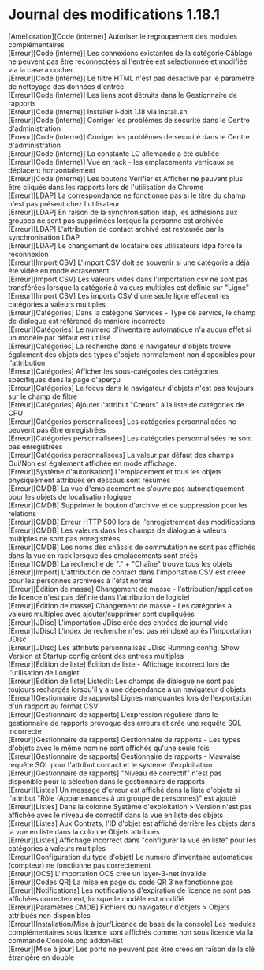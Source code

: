 # Journal des modifications 1.18.1

[Amélioration][Code (interne)]                    Autoriser le regroupement des modules complémentaires  
[Erreur][Code (interne)]                           Les connexions existantes de la catégorie Câblage ne peuvent pas être reconnectées si l'entrée est sélectionnée et modifiée via la case à cocher.  
[Erreur][Code (interne)]                           Le filtre HTML n'est pas désactivé par le paramètre de nettoyage des données d'entrée  
[Erreur][Code (interne)]                           Les liens sont détruits dans le Gestionnaire de rapports  
[Erreur][Code (interne)]                           Installer i-doit 1.18 via install.sh  
[Erreur][Code (interne)]                           Corriger les problèmes de sécurité dans le Centre d'administration  
[Erreur][Code (interne)]                           Corriger les problèmes de sécurité dans le Centre d'administration  
[Erreur][Code (interne)]                           La constante LC allemande a été oubliée  
[Erreur][Code (interne)]                           Vue en rack - les emplacements verticaux se déplacent horizontalement  
[Erreur][Code (interne)]                           Les boutons Vérifier et Afficher ne peuvent plus être cliqués dans les rapports lors de l'utilisation de Chrome  
[Erreur][LDAP]                                      La correspondance ne fonctionne pas si le titre du champ n'est pas présent chez l'utilisateur  
[Erreur][LDAP]                                      En raison de la synchronisation ldap, les adhésions aux groupes ne sont pas supprimées lorsque la personne est archivée  
[Erreur][LDAP]                                      L'attribution de contact archivé est restaurée par la synchronisation LDAP  
[Erreur][LDAP]                                      Le changement de locataire des utilisateurs ldpa force la reconnexion  
[Erreur][Import CSV]                               L'import CSV doit se souvenir si une catégorie a déjà été vidée en mode écrasement  
[Erreur][Import CSV]                               Les valeurs vides dans l'importation csv ne sont pas transférées lorsque la catégorie à valeurs multiples est définie sur "Ligne"  
[Erreur][Import CSV]                               Les imports CSV d'une seule ligne effacent les catégories à valeurs multiples  
[Erreur][Catégories]                                Dans la catégorie Services - Type de service, le champ de dialogue est référencé de manière incorrecte  
[Erreur][Catégories]                                Le numéro d'inventaire automatique n'a aucun effet si un modèle par défaut est utilisé  
[Erreur][Catégories]                                La recherche dans le navigateur d'objets trouve également des objets des types d'objets normalement non disponibles pour l'attribution  
[Erreur][Catégories]                                Afficher les sous-catégories des catégories spécifiques dans la page d'aperçu  
[Erreur][Catégories]                                Le focus dans le navigateur d'objets n'est pas toujours sur le champ de filtre  
[Erreur][Catégories]                                Ajouter l'attribut "Cœurs" à la liste de catégories de CPU  
[Erreur][Catégories personnalisées]                Les catégories personnalisées ne peuvent pas être enregistrées  
[Erreur][Catégories personnalisées]                Les catégories personnalisées ne sont pas enregistrées  
[Erreur][Catégories personnalisées]                La valeur par défaut des champs Oui/Non est également affichée en mode affichage.  
[Erreur][Système d'autorisation]                   L'emplacement et tous les objets physiquement attribués en dessous sont résumés  
[Erreur][CMDB]                                      La vue d'emplacement ne s'ouvre pas automatiquement pour les objets de localisation logique  
[Erreur][CMDB]                                      Supprimer le bouton d'archive et de suppression pour les relations  
[Erreur][CMDB]                                      Erreur HTTP 500 lors de l'enregistrement des modifications  
[Erreur][CMDB]                                      Les valeurs dans les champs de dialogue à valeurs multiples ne sont pas enregistrées  
[Erreur][CMDB]                                      Les noms des châssis de commutation ne sont pas affichés dans la vue en rack lorsque des emplacements sont créés  
[Erreur][CMDB]                                      La recherche de "." + "Chaîne" trouve tous les objets  
[Erreur][Import]                                    L'attribution de contact dans l'importation CSV est créée pour les personnes archivées à l'état normal  
[Erreur][Édition de masse]                          Changement de masse - l'attribution/application de licence n'est pas définie dans l'attribution de logiciel  
[Erreur][Édition de masse]                          Changement de masse - Les catégories à valeurs multiples avec ajouter/supprimer sont dupliquées  
[Erreur][JDisc]                                     L'importation JDisc crée des entrées de journal vide  
[Erreur][JDisc]                                     L'index de recherche n'est pas réindexé après l'importation JDisc  
[Erreur][JDisc]                                     Les attributs personnalisés JDisc Running config, Show Version et Startup config créent des entrées multiples  
[Erreur][Édition de liste]                          Édition de liste - Affichage incorrect lors de l'utilisation de l'onglet  
[Erreur][Édition de liste]                          Listedit: Les champs de dialogue ne sont pas toujours rechargés lorsqu'il y a une dépendance à un navigateur d'objets  
[Erreur][Gestionnaire de rapports]                  Lignes manquantes lors de l'exportation d'un rapport au format CSV  
[Erreur][Gestionnaire de rapports]                  L'expression régulière dans le gestionnaire de rapports provoque des erreurs et crée une requête SQL incorrecte  
[Erreur][Gestionnaire de rapports]                  Gestionnaire de rapports - Les types d'objets avec le même nom ne sont affichés qu'une seule fois  
[Erreur][Gestionnaire de rapports]                  Gestionnaire de rapports - Mauvaise requête SQL pour l'attribut contact et le système d'exploitation  
[Erreur][Gestionnaire de rapports]                  "Niveau de correctif" n'est pas disponible pour la sélection dans le gestionnaire de rapports  
[Erreur][Listes]                                   Un message d'erreur est affiché dans la liste d'objets si l'attribut "Rôle (Appartenances à un groupe de personnes)" est ajouté  
[Erreur][Listes]                                   Dans la colonne Système d'exploitation > Version n'est pas affichée avec le niveau de correctif dans la vue en liste des objets  
[Erreur][Listes]                                   Aux Contrats, l'ID d'objet est affiché derrière les objets dans la vue en liste dans la colonne Objets attribués  
[Erreur][Listes]                                   Affichage incorrect dans "configurer la vue en liste" pour les catégories à valeurs multiples  
[Erreur][Configuration du type d'objet]            Le numéro d'inventaire automatique (compteur) ne fonctionne pas correctement  
[Erreur][OCS]                                     L'importation OCS crée un layer-3-net invalide  
[Erreur][Codes QR]                               La mise en page du code QR 3 ne fonctionne pas  
[Erreur][Notifications]                           Les notifications d'expiration de licence ne sont pas affichées correctement, lorsque le modèle est modifié  
[Erreur][Paramètres CMDB]                         Fichiers du navigateur d'objets > Objets attribués non disponibles  
[Erreur][Installation/Mise à jour/Licence de base de la console] Les modules complémentaires sous licence sont affichés comme non sous licence via la commande Console.php addon-list  
[Erreur][Mise à jour]                             Les ports ne peuvent pas être créés en raison de la clé étrangère en double  
